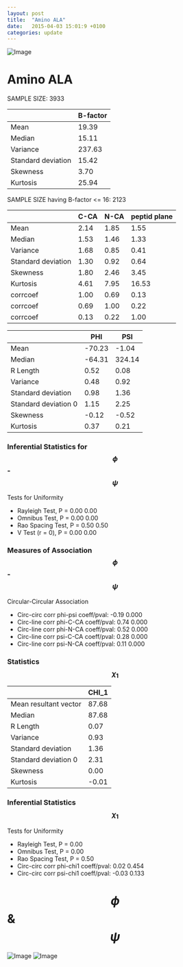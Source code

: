 ```yaml
---
layout: post
title:  "Amino ALA"
date:   2015-04-03 15:01:9 +0100
categories: update
---
```

<script src="https://cdnjs.cloudflare.com/ajax/libs/mathjax/2.7.0/MathJax.js?config=TeX-AMS-MML_HTMLorMML" type="text/javascript"></script>

![Image](../../../../images/aadensity.png)

# Amino ALA


 SAMPLE SIZE: 3933
 
 
 
|     | B-factor |
| --- | --- |
| Mean | 19.39 |
| Median | 15.11 |
| Variance | 237.63 |
| Standard deviation | 15.42 |
| Skewness | 3.70 |
| Kurtosis | 25.94 |
 
 
 
SAMPLE SIZE having B-factor <= 16: 2123 


|     | C-CA | N-CA | peptid plane |
| --- | --- | --- | --- |
| Mean | 2.14 | 1.85 | 1.55 |
| Median | 1.53 | 1.46 | 1.33 |
| Variance | 1.68 | 0.85 | 0.41 |
| Standard deviation | 1.30 | 0.92 | 0.64 |
| Skewness | 1.80 | 2.46 | 3.45 |
| Kurtosis | 4.61 | 7.95 | 16.53 |
| corrcoef | 1.00 | 0.69 | 0.13 |
| corrcoef | 0.69 | 1.00 | 0.22 |
| corrcoef | 0.13 | 0.22 | 1.00 |
 
 
 

|     | PHI | PSI |
| --- | --- | --- |
| Mean | -70.23 | -1.04 |
| Median | -64.31 | 324.14 |
| R Length | 0.52 | 0.08 |
| Variance | 0.48 | 0.92 |
| Standard deviation | 0.98 | 1.36 |
| Standard deviation 0 | 1.15 | 2.25 |
| Skewness | -0.12 | -0.52 |
| Kurtosis | 0.37 | 0.21 |

### Inferential Statistics for $$\phi$$-$$\psi$$ 

Tests for Uniformity

- Rayleigh Test, P = 0.00 0.00
- Omnibus Test,  P = 0.00 0.00
- Rao Spacing Test,  P = 0.50 0.50
- V Test (r = 0),  P = 0.00 0.00
### Measures of Association $$\phi$$-$$\psi$$

Circular-Circular Association
- Circ-circ corr phi-psi coeff/pval:	-0.19	 0.000
- Circ-line corr phi-C-CA coeff/pval:	0.74	 0.000
- Circ-line corr phi-N-CA coeff/pval:	0.52	 0.000
- Circ-line corr psi-C-CA coeff/pval:	0.28	 0.000
- Circ-line corr psi-N-CA coeff/pval:	0.11	 0.000
### Statistics $$\chi_1$$

|     | CHI_1 |
| --- | --- |
| Mean resultant vector | 87.68 |
| Median | 87.68 | 
| R Length | 0.07 | 
| Variance | 0.93 | 
| Standard deviation | 1.36 |
| Standard deviation 0| 2.31 |
| Skewness | 0.00 |
| Kurtosis | -0.01 |

 

### Inferential Statistics $$\chi_1$$
Tests for Uniformity

- Rayleigh Test, 	 P = 0.00
- Omnibus Test, 	 P = 0.00
- Rao Spacing Test, 	 P = 0.50
- Circ-circ corr phi-chi1 coeff/pval:	0.02	 0.454
- Circ-circ corr psi-chi1 coeff/pval:	-0.03	 0.133


# $$\phi$$ & $$\psi$$
![Image](../../../../images/ALA_Rama_phipsi.jpg)
![Image](../../../../images/ALA_Rama_phipsiGrad.jpg)
